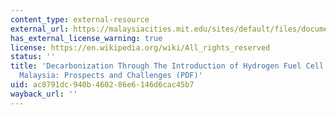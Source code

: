 ```yaml
---
content_type: external-resource
external_url: https://malaysiacities.mit.edu/sites/default/files/documents/quasem.pdf
has_external_license_warning: true
license: https://en.wikipedia.org/wiki/All_rights_reserved
status: ''
title: 'Decarbonization Through The Introduction of Hydrogen Fuel Cell Vehicles in
  Malaysia: Prospects and Challenges (PDF)'
uid: ac8791dc-940b-4602-86e6-146d6cac45b7
wayback_url: ''
---
```

